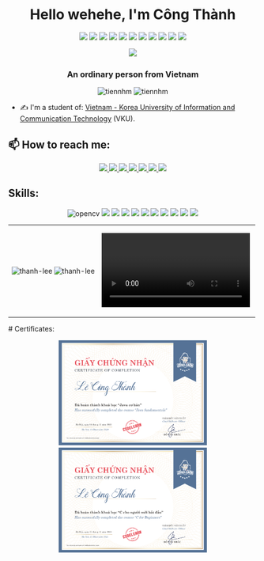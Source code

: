<h1 align="center">Hello wehehe, I'm Công Thành</h1>
<p align="center">
  <img src="https://img.icons8.com/00FFFF/l"/>
  <img src="https://img.icons8.com/00FFFF/e"/>
  <img src="https://img.icons8.com/00FFFF/c"/>
  <img src="https://img.icons8.com/00FFFF/o"/>
  <img src="https://img.icons8.com/00FFFF/n"/>
  <img src="https://img.icons8.com/00FFFF/g"/>
  <img src="https://img.icons8.com/00FFFF/t"/>
  <img src="https://img.icons8.com/00FFFF/h"/>
  <img src="https://img.icons8.com/00FFFF/a"/>
  <img src="https://img.icons8.com/00FFFF/n"/>
  <img src="https://img.icons8.com/00FFFF/h"/>
</p>
<p align="center"><img src="https://img.icons8.com/color/48/000000/vietnam-circular.png"/></p>
<h3 align="center">An ordinary person from Vietnam </h3>
<p align="center"> <img src="https://komarev.com/ghpvc/?username=thanh-lee" alt="tiennhm" /> <img src="https://badges.pufler.dev/repos/thanh-lee" alt="tiennhm" /> </p>

- ✍ I'm a student of: [Vietnam - Korea University of Information and Communication Technology](https://vku.udn.vn) (VKU).

## 📫 How to reach me:
<p align="center">
  <a href="https://www.linkedin.com/in/thanhleek2" target="_blank">
    <img src="https://img.icons8.com/fluent/48/000000/linkedin.png"/>
  </a>
  <a href="https://www.facebook.com/thanh02qt" alt="Facebook">
    <img src="https://img.icons8.com/fluent/48/000000/facebook-new.png" target="_blank" />
  </a> 
   <a href="https://www.instagram.com/tha_lee.02/" alt="Instagram">
    <img src="https://img.icons8.com/FF00FF/instagram"/>
  </a> 
  <a href="https://github.com/thanh-lee" alt="Github">
    <img src="https://img.icons8.com/fluent/48/000000/github.png"/>
  </a> 
  <a href="https://www.tiktok.com/@th_nh02" alt="TikTok" target="_blank" >
    <img src="https://img.icons8.com/fluent/48/000000/tiktok.png"/>
  </a>
  <a href="https://twitter.com/th_nh02" alt="Twitter" target="_blank" >
    <img src="https://img.icons8.com/20B2AA/twitter"/>
  </a>
  <a href="mailto:lcthanh.20it9@vku.udn.vn.com" alt="Email">
    <img src="https://img.icons8.com/fluent/48/000000/mailing.png"/>
  </a>
</p>

## Skills:
<p align="center">
  <img src="https://www.vectorlogo.zone/logos/opencv/opencv-icon.svg" alt="opencv" width="48" height="48"/> 
  <img src="https://img.icons8.com/color/48/000000/microsoft-sql-server.png"/>
  <img src="https://img.icons8.com/color/48/000000/mysql-logo.png"/>
  <img src="https://img.icons8.com/color/48/000000/java.png"/>
  <img src="https://img.icons8.com/fluent/48/000000/c.png"/>
  <img src="https://img.icons8.com/color/48/000000/git.png"/>
  <img src="https://img.icons8.com/color/48/000000/github-2.png"/>
  <img src="https://img.icons8.com/color/48/000000/visual-studio-code-2019.png"/>
  <img src="https://img.icons8.com/color/48/000000/visual-studio-2019.png"/>
  <img src="https://img.icons8.com/fluent/48/000000/php.png"/>
  <img src="https://img.icons8.com/color/48/000000/android.png"/>
</p>

<table style="width:100%;">
  <tr>
    <td>
      <img src="https://github-readme-stats.vercel.app/api/top-langs/?username=thanh-lee&bg_color=FFFFFF00&text_color=179fa3&layout=compact&hide=CSS&langs_count=10&custom_title=Top%20ngôn%20ngữ%20được%20dùng" alt="thanh-lee" width="100%"/>
      <img src="https://github-readme-stats.vercel.app/api?username=thanh-lee&bg_color=FFFFFF00&text_color=179fa3&show_icons=true&count_private=true&include_all_commits=true&custom_title=Hoạt%20động%20trên%20Github" alt="thanh-lee" width="100%"/>
    </td>
    <td>
      <p align="center"> 
        <video controls>
  <source src="https://thumbs.gfycat.com/MellowPiercingHammerkop-mobile.mp4" alt="dev" width="100%" >
</video>
        <img src="" />
      </p>
    </td>
  </tr>
</table>
# Certificates:

<p align="center">
  <a href="https://codelearn.io/certification/mta3m2yy">
    <img alt="Java Cơ Bản" title="Java co ban" src="Certificates/Java_certification.png" width="300px" />
  </a>
  <a href="https://codelearn.io/certification/mzu1mtex">
    <img alt="C Cơ bản" title="C Cơ bản" src="Certificates/C_certification.png" width="300px" />
  </a>
</p>
